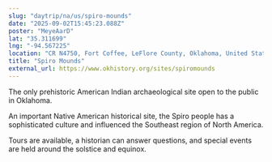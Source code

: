 ```yaml
---
slug: "daytrip/na/us/spiro-mounds"
date: "2025-09-02T15:45:23.088Z"
poster: "MeyeAarD"
lat: "35.311699"
lng: "-94.567225"
location: "CR N4750, Fort Coffee, LeFlore County, Oklahoma, United States"
title: "Spiro Mounds"
external_url: https://www.okhistory.org/sites/spiromounds
---
```

The only prehistoric American Indian archaeological site open to the public in Oklahoma.

An important Native American historical site, the Spiro people has a sophisticated culture and influenced the Southeast region of North America.

Tours are available, a historian can answer questions, and special events are held around the solstice and equinox.